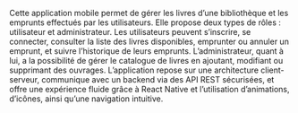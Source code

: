 Cette application mobile permet de gérer les livres d’une bibliothèque et les emprunts effectués par les utilisateurs.
Elle propose deux types de rôles : utilisateur et administrateur. Les utilisateurs peuvent s’inscrire, se connecter, consulter la liste des livres disponibles, 
emprunter ou annuler un emprunt, et suivre l’historique de leurs emprunts. L’administrateur, quant à lui, a la possibilité de gérer le catalogue de livres en ajoutant,
modifiant ou supprimant des ouvrages. L’application repose sur une architecture client-serveur, communique avec un backend via des API REST sécurisées, 
et offre une expérience fluide grâce à React Native et l’utilisation d’animations, d’icônes, ainsi qu’une navigation intuitive.
